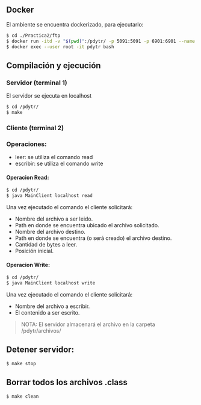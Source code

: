 ## Docker

El ambiente se encuentra dockerizado, para ejecutarlo:

```sh
$ cd ./Practica2/ftp
$ docker run -itd -v "$(pwd)":/pdytr/ -p 5091:5091 -p 6901:6901 --name pdytr gmaron/pdytr
$ docker exec --user root -it pdytr bash
```

## Compilación y ejecución

### Servidor (terminal 1)

El servidor se ejecuta en localhost

```sh
$ cd /pdytr/
$ make
```
### Cliente (terminal 2)

### Operaciones:
- leer: se utiliza el comando read
- escribir: se utiliza el comando write

#### Operacion Read:
```sh
$ cd /pdytr/
$ java MainClient localhost read
```
Una vez ejecutado el comando el cliente solicitará:
- Nombre del archivo a ser leido.
- Path en donde se encuentra ubicado el archivo solicitado.
- Nombre del archivo destino.
- Path en donde se encuentra (o será creado) el archivo destino.
- Cantidad de bytes a leer.
- Posición inicial.

#### Operacion Write:
```sh
$ cd /pdytr/
$ java MainClient localhost write
```
Una vez ejecutado el comando el cliente solicitará:
- Nombre del archivo a escribir.
- El contenido a ser escrito.
> NOTA: El servidor almacenará el archivo en la carpeta /pdytr/archivos/

## Detener servidor:
```sh
$ make stop
```

## Borrar todos los archivos .class
```sh
$ make clean
```